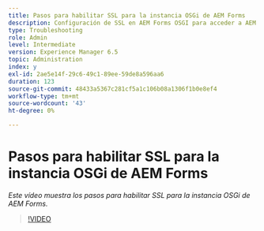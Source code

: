 ```yaml
---
title: Pasos para habilitar SSL para la instancia OSGi de AEM Forms
description: Configuración de SSL en AEM Forms OSGI para acceder a AEM a través de HTTPS
type: Troubleshooting
role: Admin
level: Intermediate
version: Experience Manager 6.5
topic: Administration
index: y
exl-id: 2ae5e14f-29c6-49c1-89ee-59de8a596aa6
duration: 123
source-git-commit: 48433a5367c281cf5a1c106b08a1306f1b0e8ef4
workflow-type: tm+mt
source-wordcount: '43'
ht-degree: 0%

---
```


# Pasos para habilitar SSL para la instancia OSGi de AEM Forms

*Este vídeo muestra los pasos para habilitar SSL para la instancia OSGi de AEM Forms.*

>[!VIDEO](https://video.tv.adobe.com/v/335524?quality=12&learn=on)
